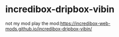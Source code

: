 # incredibox-dripbox-vibin
not my mod
play the mod:https://incredibox-web-mods.github.io/incredibox-dripbox-vibin/